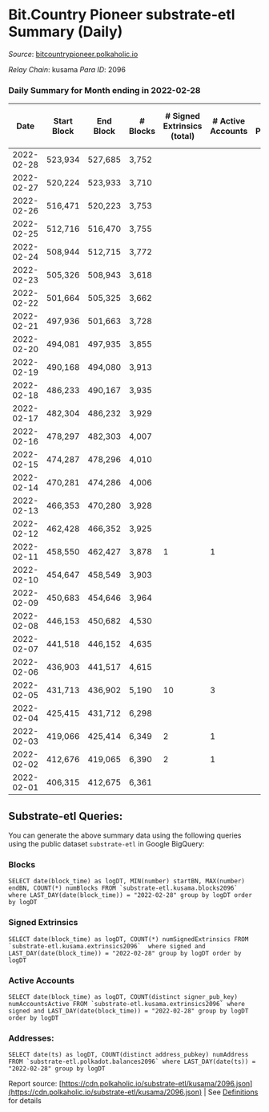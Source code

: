 # Bit.Country Pioneer substrate-etl Summary (Daily)

_Source_: [bitcountrypioneer.polkaholic.io](https://bitcountrypioneer.polkaholic.io)

*Relay Chain*: kusama
*Para ID*: 2096



### Daily Summary for Month ending in 2022-02-28


| Date | Start Block | End Block | # Blocks | # Signed Extrinsics (total) | # Active Accounts | # Passive | # New | # Addresses with Balances | # Events | # Transfers | # XCM Transfers In | # XCM Transfers Out |
| ---- | ----------- | --------- | -------- | --------------------------- | ----------------- | --------- | ----- | ------------------------- | -------- | ----------- | ------------------ | ------------------- |
| 2022-02-28 | 523,934 | 527,685 | 3,752  |  |  |  |  | 8 | 7,508 |   |   |   |
| 2022-02-27 | 520,224 | 523,933 | 3,710  |  |  |  |  | 8 | 7,420 |   |   |   |
| 2022-02-26 | 516,471 | 520,223 | 3,753  |  |  |  |  | 8 | 7,510 |   |   |   |
| 2022-02-25 | 512,716 | 516,470 | 3,755  |  |  |  |  | 8 | 7,510 |   |   |   |
| 2022-02-24 | 508,944 | 512,715 | 3,772  |  |  |  |  | 8 | 7,548 |   |   |   |
| 2022-02-23 | 505,326 | 508,943 | 3,618  |  |  |  |  | 8 | 7,236 |   |   |   |
| 2022-02-22 | 501,664 | 505,325 | 3,662  |  |  |  |  | 8 | 7,328 |   |   |   |
| 2022-02-21 | 497,936 | 501,663 | 3,728  |  |  |  |  | 8 | 7,456 |   |   |   |
| 2022-02-20 | 494,081 | 497,935 | 3,855  |  |  |  |  | 8 | 7,714 |   |   |   |
| 2022-02-19 | 490,168 | 494,080 | 3,913  |  |  |  |  | 8 | 7,826 |   |   |   |
| 2022-02-18 | 486,233 | 490,167 | 3,935  |  |  |  |  | 8 | 7,874 |   |   |   |
| 2022-02-17 | 482,304 | 486,232 | 3,929  |  |  |  |  | 8 | 7,862 |   |   |   |
| 2022-02-16 | 478,297 | 482,303 | 4,007  |  |  |  |  | 8 | 8,014 |   |   |   |
| 2022-02-15 | 474,287 | 478,296 | 4,010  |  |  |  |  | 8 | 8,024 |   |   |   |
| 2022-02-14 | 470,281 | 474,286 | 4,006  |  |  |  |  | 8 | 8,012 |   |   |   |
| 2022-02-13 | 466,353 | 470,280 | 3,928  |  |  |  |  | 8 | 7,860 |   |   |   |
| 2022-02-12 | 462,428 | 466,352 | 3,925  |  |  |  |  | 8 | 7,850 |   |   |   |
| 2022-02-11 | 458,550 | 462,427 | 3,878  | 1 | 1 |  |  | 8 | 7,766 |   |   |   |
| 2022-02-10 | 454,647 | 458,549 | 3,903  |  |  |  |  | 8 | 7,806 |   |   |   |
| 2022-02-09 | 450,683 | 454,646 | 3,964  |  |  |  |  | 8 | 7,932 |   |   |   |
| 2022-02-08 | 446,153 | 450,682 | 4,530  |  |  |  |  | 8 | 9,064 |   |   |   |
| 2022-02-07 | 441,518 | 446,152 | 4,635  |  |  |  |  | 8 | 9,270 |   |   |   |
| 2022-02-06 | 436,903 | 441,517 | 4,615  |  |  |  |  | 8 | 9,234 |   |   |   |
| 2022-02-05 | 431,713 | 436,902 | 5,190  | 10 | 3 |  |  | 8 | 10,430 | 2  |   |   |
| 2022-02-04 | 425,415 | 431,712 | 6,298  |  |  |  |  | 6 | 12,596 |   |   |   |
| 2022-02-03 | 419,066 | 425,414 | 6,349  | 2 | 1 |  |  | 6 | 12,711 |   |   |   |
| 2022-02-02 | 412,676 | 419,065 | 6,390  | 2 | 1 |  |  | 6 | 12,786 |   |   |   |
| 2022-02-01 | 406,315 | 412,675 | 6,361  |  |  |  |  | 6 | 12,723 |   |   |   |

## Substrate-etl Queries:
You can generate the above summary data using the following queries using the public dataset `substrate-etl` in Google BigQuery:


### Blocks
```
SELECT date(block_time) as logDT, MIN(number) startBN, MAX(number) endBN, COUNT(*) numBlocks FROM `substrate-etl.kusama.blocks2096`  where LAST_DAY(date(block_time)) = "2022-02-28" group by logDT order by logDT
```


### Signed Extrinsics
```
SELECT date(block_time) as logDT, COUNT(*) numSignedExtrinsics FROM `substrate-etl.kusama.extrinsics2096`  where signed and LAST_DAY(date(block_time)) = "2022-02-28" group by logDT order by logDT
```


### Active Accounts
```
SELECT date(block_time) as logDT, COUNT(distinct signer_pub_key) numAccountsActive FROM `substrate-etl.kusama.extrinsics2096` where signed and LAST_DAY(date(block_time)) = "2022-02-28" group by logDT order by logDT
```


### Addresses:
```
SELECT date(ts) as logDT, COUNT(distinct address_pubkey) numAddress FROM `substrate-etl.polkadot.balances2096` where LAST_DAY(date(ts)) = "2022-02-28" group by logDT
```



Report source: [https://cdn.polkaholic.io/substrate-etl/kusama/2096.json](https://cdn.polkaholic.io/substrate-etl/kusama/2096.json) | See [Definitions](/DEFINITIONS.md) for details
